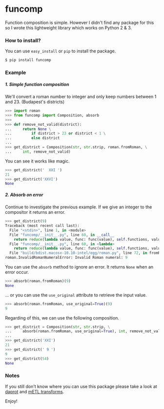 # funcomp

Function composition is simple. However I didn't find any package for this so I wrote this lightweight library which works on Python 2 & 3.

### How to install?

You can use `easy_install` or `pip` to install the package.

```bash
$ pip install funcomp
```

### Example

##### 1. Simple function composition

We'll convert a roman number to integer and only keep numbers between 1 and 23. (Budapest's districts)

```python
>>> import roman
>>> from funcomp import Composition, absorb
>>> 
>>> def remove_not_valid(district):
...     return None \
...         if district > 23 or district < 1 \
...         else district
... 
>>> get_district = Composition(str, str.strip, roman.fromRoman, \
...		int, remove_not_valid)
```

You can see it works like magic.

```python
>>> get_district('  XXI ')
21
>>> get_district('XXVI')
None
```

##### 2. Absorb on error

Continue to investigate the previous example. If we give an integer to the compositor it returns an error.

```python
>>> get_district(9)
Traceback (most recent call last):
  File "<stdin>", line 1, in <module>
  File "funcomp/__init__.py", line 60, in __call__
    return reduce(lambda value, func: func(value), self.functions, value)
  File "funcomp/__init__.py", line 60, in <lambda>
    return reduce(lambda value, func: func(value), self.functions, value)
  File "build/bdist.macosx-10.10-intel/egg/roman.py", line 72, in fromRoman
roman.InvalidRomanNumeralError: Invalid Roman numeral: 9
```

You can use the `absorb` method to ignore an error. It returns `None` when an error occur.

```python
>>> absorb(roman.fromRoman)(9)
None
```

... or you can use the `use_original` attribute to retrieve the input value.

```python
>>> absorb(roman.fromRoman, use_original=True)(9)
9	
```

Regarding of this, we can use the following composition.

```python
>>> get_district = Composition(str, str.strip, \
...		absorb(roman.fromRoman, use_original=True), int, remove_not_valid)
...
>>> get_district('XXI')
21
>>> get_district(' 9 ')
9
>>> get_district(54)
None
```

### Notes

If you still don't know where you can use this package please take a look at [daprot](https://github.com/bfaludi/daprot) and [mETL transforms](https://github.com/ceumicrodata/mETL#transforms).

Enjoy!